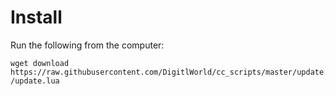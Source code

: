 # Install

Run the following from the computer:

```
wget download https://raw.githubusercontent.com/DigitlWorld/cc_scripts/master/update.lua /update.lua
```

